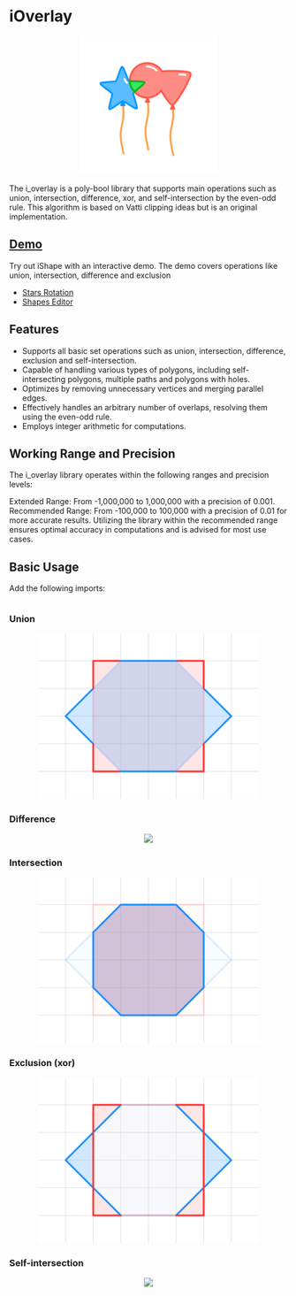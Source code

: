 # iOverlay

<p align="center">
<img src="https://github.com/iShape-Rust/iOverlay/blob/main/Readme/balloons.svg" width="250"/>
</p>
The i_overlay is a poly-bool library that supports main operations such as union, intersection, difference, xor, and self-intersection by the even-odd rule. This algorithm is based on Vatti clipping ideas but is an original implementation.

## [Demo](https://ishape-rust.github.io/iShape-js/demo/stars_demo.html)
Try out iShape with an interactive demo. The demo covers operations like union, intersection, difference and exclusion

- [Stars Rotation](https://ishape-rust.github.io/iShape-js/demo/stars_demo.html)
- [Shapes Editor](https://ishape-rust.github.io/iShape-js/demo/editor_demo.html)



## Features

- Supports all basic set operations such as union, intersection, difference, exclusion and self-intersection.
- Capable of handling various types of polygons, including self-intersecting polygons, multiple paths and polygons with holes.
- Optimizes by removing unnecessary vertices and merging parallel edges.
- Effectively handles an arbitrary number of overlaps, resolving them using the even-odd rule.
- Employs integer arithmetic for computations.



## Working Range and Precision
The i_overlay library operates within the following ranges and precision levels:

Extended Range: From -1,000,000 to 1,000,000 with a precision of 0.001.
Recommended Range: From -100,000 to 100,000 with a precision of 0.01 for more accurate results.
Utilizing the library within the recommended range ensures optimal accuracy in computations and is advised for most use cases.



## Basic Usage

Add the following imports:
```rust

```

### Union
<p align="center">
<img src="https://github.com/iShape-Rust/iOverlay/blob/main/Readme/union.svg" width="400"/>
</p>

### Difference
<p align="center">
<img src="https://github.com/iShape-Rust/iOverlay/blob/main/Readme/difference.svg" width="400"/>
</p>

### Intersection
<p align="center">
<img src="https://github.com/iShape-Rust/iOverlay/blob/main/Readme/intersection.svg" width="400"/>
</p>

### Exclusion (xor)
<p align="center">
<img src="https://github.com/iShape-Rust/iOverlay/blob/main/Readme/exclusion.svg" width="400"/>
</p>

### Self-intersection
<p align="center">
<img src="https://github.com/iShape-Rust/iOverlay/blob/main/Readme/self-intersecting.svg" width="400"/>
</p>

